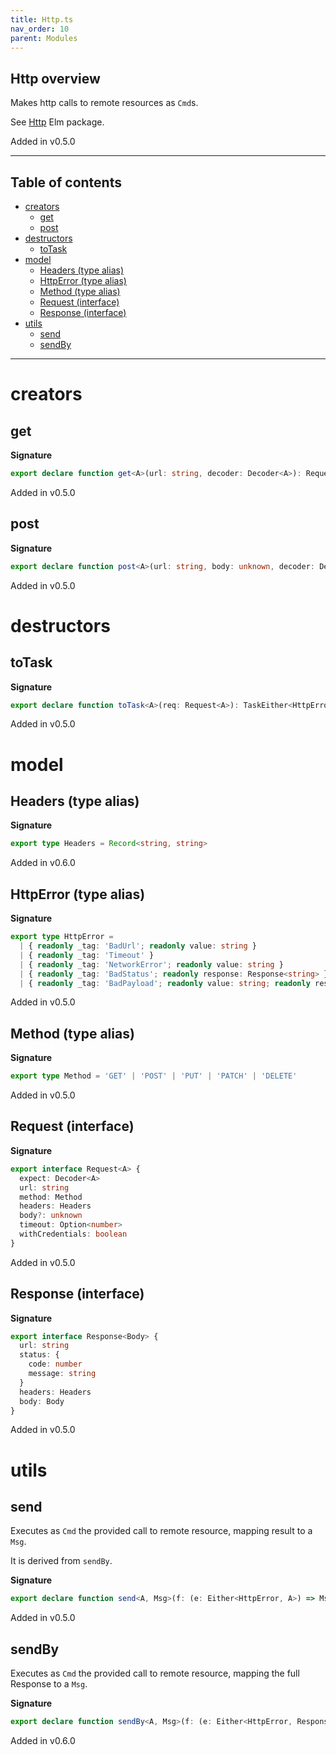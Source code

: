 ```yaml
---
title: Http.ts
nav_order: 10
parent: Modules
---
```


## Http overview

Makes http calls to remote resources as `Cmd`s.

See [Http](https://package.elm-lang.org/packages/elm/http/latest/Http) Elm package.

Added in v0.5.0

---

<h2 class="text-delta">Table of contents</h2>

- [creators](#creators)
  - [get](#get)
  - [post](#post)
- [destructors](#destructors)
  - [toTask](#totask)
- [model](#model)
  - [Headers (type alias)](#headers-type-alias)
  - [HttpError (type alias)](#httperror-type-alias)
  - [Method (type alias)](#method-type-alias)
  - [Request (interface)](#request-interface)
  - [Response (interface)](#response-interface)
- [utils](#utils)
  - [send](#send)
  - [sendBy](#sendby)

---

# creators

## get

**Signature**

```ts
export declare function get<A>(url: string, decoder: Decoder<A>): Request<A>
```

Added in v0.5.0

## post

**Signature**

```ts
export declare function post<A>(url: string, body: unknown, decoder: Decoder<A>): Request<A>
```

Added in v0.5.0

# destructors

## toTask

**Signature**

```ts
export declare function toTask<A>(req: Request<A>): TaskEither<HttpError, A>
```

Added in v0.5.0

# model

## Headers (type alias)

**Signature**

```ts
export type Headers = Record<string, string>
```

Added in v0.6.0

## HttpError (type alias)

**Signature**

```ts
export type HttpError =
  | { readonly _tag: 'BadUrl'; readonly value: string }
  | { readonly _tag: 'Timeout' }
  | { readonly _tag: 'NetworkError'; readonly value: string }
  | { readonly _tag: 'BadStatus'; readonly response: Response<string> }
  | { readonly _tag: 'BadPayload'; readonly value: string; readonly response: Response<string> }
```

Added in v0.5.0

## Method (type alias)

**Signature**

```ts
export type Method = 'GET' | 'POST' | 'PUT' | 'PATCH' | 'DELETE'
```

Added in v0.5.0

## Request (interface)

**Signature**

```ts
export interface Request<A> {
  expect: Decoder<A>
  url: string
  method: Method
  headers: Headers
  body?: unknown
  timeout: Option<number>
  withCredentials: boolean
}
```

Added in v0.5.0

## Response (interface)

**Signature**

```ts
export interface Response<Body> {
  url: string
  status: {
    code: number
    message: string
  }
  headers: Headers
  body: Body
}
```

Added in v0.5.0

# utils

## send

Executes as `Cmd` the provided call to remote resource, mapping result to a `Msg`.

It is derived from `sendBy`.

**Signature**

```ts
export declare function send<A, Msg>(f: (e: Either<HttpError, A>) => Msg): (req: Request<A>) => Cmd<Msg>
```

Added in v0.5.0

## sendBy

Executes as `Cmd` the provided call to remote resource, mapping the full Response to a `Msg`.

**Signature**

```ts
export declare function sendBy<A, Msg>(f: (e: Either<HttpError, Response<A>>) => Msg): (req: Request<A>) => Cmd<Msg>
```

Added in v0.6.0
